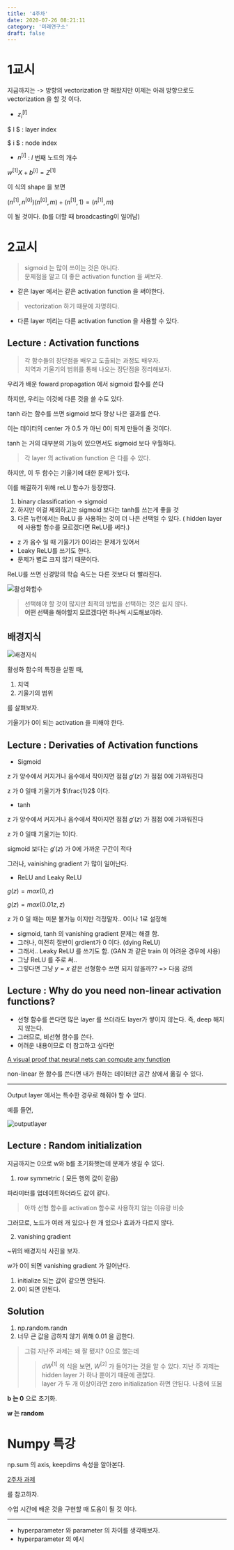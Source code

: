 ```yaml
---
title: '4주차'
date: 2020-07-26 08:21:11
category: '미래연구소'
draft: false
---
```


# 1교시

지금까지는 -> 방향의 vectorization 만 해왔지만 이제는 아래 방향으로도 vectorization 을 할 것 이다.

- $z^{[l]}_i$

$ l $ : layer index

$ i $ : node index

- $n^{[l]}$ : $l$ 번째 노드의 개수

$w^{[1]} X + b^{[i]} = Z^{[1]}$

이 식의 shape 을 보면

$(n^{[1]}, n^{[0]})(n^{[0]}, m) + (n^{[1]}, 1) = (n^{[1]}, m)$

이 될 것이다. (b를 더할 때 broadcasting이 일어남)

# 2교시

> sigmoid 는 많이 쓰이는 것은 아니다. <br>
> 문제점을 알고 더 좋은 activation function 을 써보자.

- 같은 layer 에서는 같은 activation function 을 써야한다.

> vectorization 하기 때문에 자명하다.

- 다른 layer 끼리는 다른 activation function 을 사용할 수 있다.

## Lecture : Activation functions

> 각 함수들의 장단점을 배우고 도출되는 과정도 배우자. <br>
> 치역과 기울기의 범위를 통해 나오는 장단점을 정리해보자.

우리가 배운 foward propagation 에서 sigmoid 함수를 쓴다

하지만, 우리는 이것에 다른 것을 쓸 수도 있다.

tanh 라는 함수를 쓰면 sigmoid 보다 항상 나은 결과를 쓴다.

이는 데이터의 center 가 0.5 가 아닌 0이 되게 만들어 줄 것이다.

tanh 는 거의 대부분의 기능이 있으면서도 sigmoid 보다 우월하다.

> 각 layer 의 activation function 은 다를 수 있다.

하지만, 이 두 함수는 기울기에 대한 문제가 있다.

이를 해결하기 위해 reLU 함수가 등장했다.

1. binary classification -> sigmoid
2. 하지만 이걸 제외하고는 sigmoid 보다는 tanh를 쓰는게 좋을 것
3. 다른 뉴런에서는 ReLU 을 사용하는 것이 더 나은 선택일 수 있다. ( hidden layer에 사용할 함수를 모르겠다면 ReLU를 써라.)

- z 가 음수 일 때 기울기가 0이라는 문제가 있어서
- Leaky ReLU를 쓰기도 한다.
- 문제가 별로 크지 않기 때문이다.

ReLU를 쓰면 신경망의 학습 속도는 다른 것보다 더 빨라진다.

![활성화함수](./files/활성화함수.PNG)

> 선택해야 할 것이 많지만 최적의 방법을 선택하는 것은 쉽지 않다. <br> **어떤 선택을 해야할지 모르겠다면 하나씩 시도해보아라.**

## 배경지식

![배경지식](./files/배경.PNG)

활성화 함수의 특징을 살필 때,

1. 치역
2. 기울기의 범위

를 살펴보자.

기울기가 0이 되는 activation 을 피해야 한다.

## Lecture : Derivaties of Activation functions

- Sigmoid

z 가 양수에서 커지거나 음수에서 작아지면 점점 $g'(z)$ 가 점점 0에 가까워진다

z 가 0 일때 기울기가 $\frac{1}2$ 이다.

- tanh

z 가 양수에서 커지거나 음수에서 작아지면 점점 $g'(z)$ 가 점점 0에 가까워진다

z 가 0 일때 기울기는 1이다.

sigmoid 보다는 $g'(z)$ 가 0에 가까운 구간이 적다

그러나, vainishing gradient 가 많이 일어난다.

- ReLU and Leaky ReLU

$g(z) = max(0,z)$

$g(z) = max(0.01z, z)$

z 가 0 일 때는 미분 불가능 이지만 걱정말자.. 0이나 1로 설정해

- sigmoid, tanh 의 vanishing gradient 문제는 해결 함.
- 그러나, 여전히 절반이 grdient가 0 이다. (dying ReLU)
- 그래서.. Leaky ReLU 를 쓰기도 함. (GAN 과 같은 train 이 어려운 경우에 사용)
- 그냥 ReLU 를 주로 써..
- 그렇다면 그냥 $y=x$ 같은 선형함수 쓰면 되지 않을까?? => 다음 강의

## Lecture : Why do you need non-linear activation functions?

- 선형 함수를 쓴다면 많은 layer 를 쓰더라도 layer가 쌓이지 않는다. 즉, deep 해지지 않는다.
- 그러므로, 비선형 함수를 쓴다.
- 어려운 내용이므로 더 참고하고 싶다면

[A visual proof that neural nets can compute any function]("http://neuralnetworksanddeeplearning.com/chap4.html")

non-linear 한 함수를 쓴다면 내가 원하는 데이터만 공간 상에서 옮길 수 있다.

---

Output layer 에서는 특수한 경우로 해줘야 할 수 있다.

예를 들면,

![outputlayer](./files/outputlayer.PNG)

## Lecture : Random initialization

지금까지는 0으로 w와 b를 초기화햇는데 문제가 생길 수 있다.

1. row symmetric ( 모든 행의 값이 같음)

파라미터를 업데이트하더라도 값이 같다.

> 아까 선형 함수를 activation 함수로 사용하지 않는 이유랑 비슷

그러므로, 노드가 여러 개 있으나 한 개 있으나 효과가 다르지 않다.

2. vanishing gradient

~위의 배경지식 사진을 보자.

w가 0이 되면 vanishing gradient 가 일어난다.

1. initialize 되는 값이 같으면 안된다.
2. 0이 되면 안된다.

## Solution

1. np.random.randn
2. 너무 큰 값을 곱하지 않기 위해 0.01 을 곱한다.

> 그럼 지난주 과제는 왜 잘 됐지? 0으로 했는데
>
> > $dW^{[1]}$ 의 식을 보면, $W^{[2]}$ 가 들어가는 것을 알 수 있다.
> > 지난 주 과제는 hidden layer 가 하나 뿐이기 때문에 괜찮다. <br>
> > layer 가 두 개 이상이라면 zero initialization 하면 안된다. 나중에 또봄

**b 는 0** 으로 초기화.

**w 는 random**

# Numpy 특강

np.sum 의 axis, keepdims 속성을 알아본다.

[2주차 과제](https://n0mad.netlify.app/Machine-Learning/2020-07-12_2%EC%A3%BC%EC%B0%A8-%EA%B3%BC%EC%A0%9C/)

를 참고하자.

수업 시간에 배운 것을 구현할 때 도움이 될 것 이다.

---

- hyperparameter 와 parameter 의 차이를 생각해보자.
- hyperparameter 의 예시
